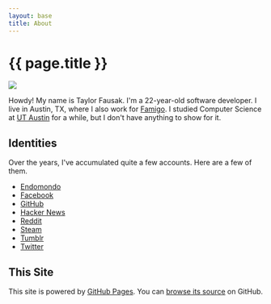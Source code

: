 ```yaml
---
layout: base
title: About
---
```


# {{ page.title }}

![][1]

Howdy! My name is Taylor Fausak. I'm a 22-year-old software developer.
I live in Austin, TX, where I also work for [Famigo][2]. I studied
Computer Science at [UT Austin][3] for a while, but I don't have
anything to show for it.

## Identities

Over the years, I've accumulated quite a few accounts. Here are a
few of them.

-   [Endomondo](http://www.endomondo.com/profile/2203917)
-   [Facebook](https://www.facebook.com/taylorfausak)
-   [GitHub](https://github.com/tfausak)
-   [Hacker News](http://news.ycombinator.com/user?id=taylorfausak)
-   [Reddit](http://www.reddit.com/user/taylorfausak/)
-   [Steam](http://steamcommunity.com/id/gompers)
-   [Tumblr](http://gompr.tumblr.com/)
-   [Twitter](https://twitter.com/#!/taylorfausak)

## This Site

This site is powered by [GitHub Pages][4]. You can [browse its
source][5] on GitHub.

[1]: /static/images/taylor-fausak.jpg
[2]: http://www.famigo.com/
[3]: http://www.utexas.edu/
[4]: http://pages.github.com/
[5]: https://github.com/tfausak/tfausak.github.com
